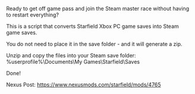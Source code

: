 Ready to get off game pass and join the Steam master race without having to restart everything?

This is a script that converts Starfield Xbox PC game saves into Steam game saves.

You do not need to place it in the save folder - and it will generate a zip.

Unzip and copy the files into your Steam save folder: %userprofile%\Documents\My Games\Starfield\Saves

Done!

Nexus Post: https://www.nexusmods.com/starfield/mods/4765
